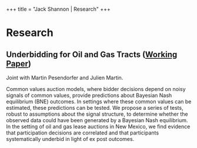 +++
title = "Jack Shannon | Research"
+++

# Research

## Underbidding for Oil and Gas Tracts ([Working Paper](https://cepr.org/publications/dp17673))

Joint with Martin Pesendorfer and Julien Martin.

Common values auction models, where bidder decisions depend on noisy signals of common values, provide predictions about Bayesian Nash equilibrium (BNE) outcomes. In settings where these common values can be estimated, these predictions can be tested. We propose a series of tests, robust to assumptions about the signal structure, to determine whether the observed data could have been generated by a Bayesian Nash equilibrium. In the setting of oil and gas lease auctions in New Mexico, we find evidence that participation decisions are correlated and that participants systematically underbid in light of ex post outcomes.